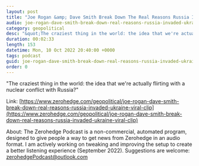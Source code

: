 ```yaml
---
layout: post
title: "Joe Rogan &amp; Dave Smith Break Down The Real Reasons Russia Invaded Ukraine In Viral Clip"
audio: joe-rogan-dave-smith-break-down-real-reasons-russia-invaded-ukraine-viral-clip-0
category: geopolitical
desc: "&quot;The craziest thing in the world: the idea that we're actually flirting with a nuclear conflict with Russia?&quot;"
duration: 00:02:33
length: 153
datetime: Mon, 10 Oct 2022 20:40:00 +0000
tags: podcast
guid: joe-rogan-dave-smith-break-down-real-reasons-russia-invaded-ukraine-viral-clip-0
order: 0
---
```

&quot;The craziest thing in the world: the idea that we're actually flirting with a nuclear conflict with Russia?&quot;

Link: [https://www.zerohedge.com/geopolitical/joe-rogan-dave-smith-break-down-real-reasons-russia-invaded-ukraine-viral-clip](https://www.zerohedge.com/geopolitical/joe-rogan-dave-smith-break-down-real-reasons-russia-invaded-ukraine-viral-clip)

About: The Zerohedge Podcast is a non-commercial, automated program, designed to give people a way to get news from Zerohedge in an audio format.  I am actively working on tweaking and improving the setup to create a better listening experience (September 2022).  Suggestions are welcome: [zerohedgePodcast@outlook.com](mailto:zerohedgePodcast@outlook.com)